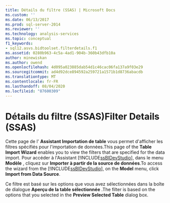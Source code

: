 ```yaml
---
title: Détails du filtre (SSAS) | Microsoft Docs
ms.custom: ''
ms.date: 06/13/2017
ms.prod: sql-server-2014
ms.reviewer: ''
ms.technology: analysis-services
ms.topic: conceptual
f1_keywords:
- sql12.asvs.bidtoolset.filterdetails.f1
ms.assetid: 0280b963-4c5a-4ad1-904b-360b43dfb10a
author: minewiskan
ms.author: owend
ms.openlocfilehash: 4d095a023885dab54d1c46cac06fa137a9f03e29
ms.sourcegitcommit: ad4d92dce894592a259721a1571b1d8736abacdb
ms.translationtype: MT
ms.contentlocale: fr-FR
ms.lasthandoff: 08/04/2020
ms.locfileid: "87600309"
---
```

# <a name="filter-details-ssas"></a><span data-ttu-id="09925-102">Détails du filtre (SSAS)</span><span class="sxs-lookup"><span data-stu-id="09925-102">Filter Details (SSAS)</span></span>
  <span data-ttu-id="09925-103">Cette page de l' **Assistant Importation de table** vous permet d'afficher les filtres spécifiés pour l'importation de données.</span><span class="sxs-lookup"><span data-stu-id="09925-103">This page of the **Table Import Wizard** enables you to view the filters that are specified for the data import.</span></span> <span data-ttu-id="09925-104">Pour accéder à l'Assistant [!INCLUDE[ssBIDevStudio](../includes/ssbidevstudio-md.md)], dans le menu **Modèle** , cliquez sur **Importer à partir de la source de données**.</span><span class="sxs-lookup"><span data-stu-id="09925-104">To access the wizard from the [!INCLUDE[ssBIDevStudio](../includes/ssbidevstudio-md.md)], on the **Model** menu, click **Import from Data Source**.</span></span>  
  
 <span data-ttu-id="09925-105">Ce filtre est basé sur les options que vous avez sélectionnées dans la boîte de dialogue **Aperçu de la table sélectionnée** .</span><span class="sxs-lookup"><span data-stu-id="09925-105">The filter is based on the options that you selected in the **Preview Selected Table** dialog box.</span></span>  
  
  
